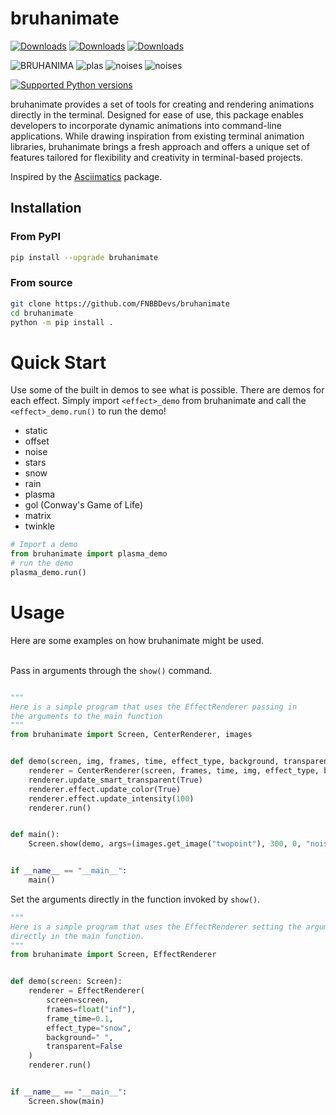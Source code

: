 # bruhanimate
[![Downloads](https://static.pepy.tech/badge/bruhanimate)](https://pepy.tech/project/bruhanimate)
[![Downloads](https://static.pepy.tech/badge/bruhanimate/month)](https://pepy.tech/project/bruhanimate)
[![Downloads](https://static.pepy.tech/badge/bruhanimate/week)](https://pepy.tech/project/bruhanimate)
<div>
<img src="https://i.ibb.co/TwssymP/BRUHANIMA.gif" alt="BRUHANIMA" border="0">

<img src="https://i.ibb.co/p3mbKb1/plas.gif" alt="plas" border="0">

<img src="https://i.ibb.co/pR49kL6/noises.gif" alt="noises" border="0">

<img src="https://github.com/user-attachments/assets/22d61f3e-b3ca-406f-9e1c-2f539eea23c7" alt="noises" border="0">
</div>

[![Supported Python versions](https://img.shields.io/pypi/pyversions/termcolor.svg?logo=python&logoColor=FFE873)](https://pypi.org/project/bruhanimate/)

bruhanimate provides a set of tools for creating and rendering animations directly in the terminal. Designed for ease of use, this package enables developers to incorporate dynamic animations into command-line applications. While drawing inspiration from existing terminal animation libraries, bruhanimate brings a fresh approach and offers a unique set of features tailored for flexibility and creativity in terminal-based projects.

Inspired by the <a href="https://github.com/peterbrittain/asciimatics">Asciimatics</a> package.

## Installation

### From PyPI

```bash
pip install --upgrade bruhanimate
```

### From source

```bash
git clone https://github.com/FNBBDevs/bruhanimate
cd bruhanimate
python -m pip install .
```

# Quick Start
Use some of the built in demos to see what is possible. There are demos for each effect. Simply import `<effect>_demo` from bruhanimate and call the `<effect>_demo.run()` to run the demo!
- static
- offset
- noise
- stars
- snow
- rain
- plasma
- gol (Conway's Game of Life)
- matrix
- twinkle

```py
# Import a demo
from bruhanimate import plasma_demo
# run the demo
plasma_demo.run()
```

# Usage
Here are some examples on how bruhanimate might be used. <br/><br/>

Pass in arguments through the `show()` command. <br/>
```py

"""
Here is a simple program that uses the EffectRenderer passing in
the arguments to the main function
"""
from bruhanimate import Screen, CenterRenderer, images


def demo(screen, img, frames, time, effect_type, background, transparent):
    renderer = CenterRenderer(screen, frames, time, img, effect_type, background, transparent)
    renderer.update_smart_transparent(True)
    renderer.effect.update_color(True)
    renderer.effect.update_intensity(100)
    renderer.run()


def main():
    Screen.show(demo, args=(images.get_image("twopoint"), 300, 0, "noise", " ", False))


if __name__ == "__main__":
    main()
```

Set the arguments directly in the function invoked by `show()`. <br/>
```py
"""
Here is a simple program that uses the EffectRenderer setting the arguments
directly in the main function.
"""
from bruhanimate import Screen, EffectRenderer


def demo(screen: Screen):
    renderer = EffectRenderer(
        screen=screen,
        frames=float("inf"),
        frame_time=0.1,
        effect_type="snow",
        background=" ",
        transparent=False
    )
    renderer.run()


if __name__ == "__main__":
    Screen.show(main)
```
